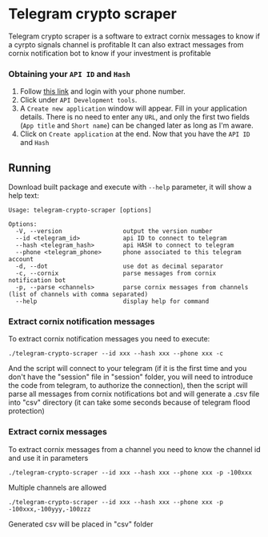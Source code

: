 # Telegram crypto scraper

Telegram crypto scraper is a software to extract cornix messages to know if a cyrpto signals channel is profitable
It can also extract messages from cornix notification bot to know if your investment is profitable

### Obtaining your `API ID` and `Hash`

1. Follow [this link](https://my.telegram.org) and login with your phone number.
2. Click under `API Development tools`.
3. A `Create new application` window will appear. Fill in your application details.
   There is no need to enter any `URL`, and only the first two fields (`App title` and `Short name`)
   can be changed later as long as I'm aware.
4. Click on `Create application` at the end. Now that you have the `API ID` and `Hash`

## Running

Download built package and execute with `--help` parameter, it will show a help text:

```shell
Usage: telegram-crypto-scraper [options]

Options:
  -V, --version                 output the version number
  --id <telegram_id>            api ID to connect to telegram
  --hash <telegram_hash>        api HASH to connect to telegram
  --phone <telegram_phone>      phone associated to this telegram account
  -d, --dot                     use dot as decimal separator
  -c, --cornix                  parse messages from cornix notification bot
  -p, --parse <channels>        parse cornix messages from channels (list of channels with comma separated)
  --help                        display help for command
```

### Extract cornix notification messages

To extract cornix notification messages you need to execute:

```shell
./telegram-crypto-scraper --id xxx --hash xxx --phone xxx -c
```

And the script will connect to your telegram (if it is the first time and you don't have the "session" file in "session" folder, you will need to introduce the code from telegram, to authorize the connection),
then the script will parse all messages from cornix notifications bot and will generate a .csv file into "csv" directory (it can take some seconds because of telegram flood protection)

### Extract cornix messages

To extract cornix messages from a channel you need to know the channel id and use it in parameters

```shell
./telegram-crypto-scraper --id xxx --hash xxx --phone xxx -p -100xxx
```

Multiple channels are allowed

```shell
./telegram-crypto-scraper --id xxx --hash xxx --phone xxx -p -100xxx,-100yyy,-100zzz
```

Generated csv will be placed in "csv" folder
